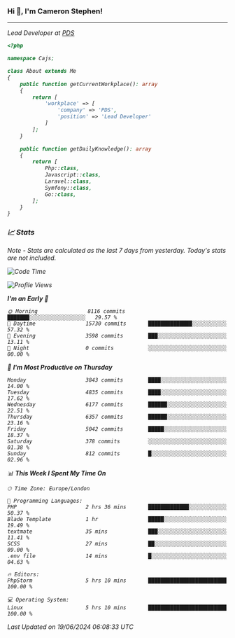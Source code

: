 ### Hi 👋, I'm Cameron Stephen!
<hr>
<p><em>Lead Developer at <a href="https://prindatasolutions.co.uk">PDS</a></p>


```php
<?php

namespace Cajs;

class About extends Me
{
    public function getCurrentWorkplace(): array
    {
        return [
            'workplace' => [
                'company' => 'PDS',
                'position' => 'Lead Developer'
            ]
        ];
    }

    public function getDailyKnowledge(): array
    {
        return [
            Php::class,
            Javascript::class,
            Laravel::class,
            Symfony::class,
            Go::class,
        ];
    }
}
```

### 📈 Stats
<p><em>Note - Stats are calculated as the last 7 days from yesterday. Today's stats are not included.</em></p>


<!--START_SECTION:waka-->
![Code Time](http://img.shields.io/badge/Code%20Time-3%2C846%20hrs%2030%20mins-blue)

![Profile Views](http://img.shields.io/badge/Profile%20Views-0-blue)

**I'm an Early 🐤** 

```text
🌞 Morning                8116 commits        ███████░░░░░░░░░░░░░░░░░░   29.57 % 
🌆 Daytime                15730 commits       ██████████████░░░░░░░░░░░   57.32 % 
🌃 Evening                3598 commits        ███░░░░░░░░░░░░░░░░░░░░░░   13.11 % 
🌙 Night                  0 commits           ░░░░░░░░░░░░░░░░░░░░░░░░░   00.00 % 
```
📅 **I'm Most Productive on Thursday** 

```text
Monday                   3843 commits        ████░░░░░░░░░░░░░░░░░░░░░   14.00 % 
Tuesday                  4835 commits        ████░░░░░░░░░░░░░░░░░░░░░   17.62 % 
Wednesday                6177 commits        ██████░░░░░░░░░░░░░░░░░░░   22.51 % 
Thursday                 6357 commits        ██████░░░░░░░░░░░░░░░░░░░   23.16 % 
Friday                   5042 commits        █████░░░░░░░░░░░░░░░░░░░░   18.37 % 
Saturday                 378 commits         ░░░░░░░░░░░░░░░░░░░░░░░░░   01.38 % 
Sunday                   812 commits         █░░░░░░░░░░░░░░░░░░░░░░░░   02.96 % 
```


📊 **This Week I Spent My Time On** 

```text
🕑︎ Time Zone: Europe/London

💬 Programming Languages: 
PHP                      2 hrs 36 mins       █████████████░░░░░░░░░░░░   50.37 % 
Blade Template           1 hr                █████░░░░░░░░░░░░░░░░░░░░   19.49 % 
textmate                 35 mins             ███░░░░░░░░░░░░░░░░░░░░░░   11.41 % 
SCSS                     27 mins             ██░░░░░░░░░░░░░░░░░░░░░░░   09.00 % 
.env file                14 mins             █░░░░░░░░░░░░░░░░░░░░░░░░   04.63 % 

🔥 Editors: 
PhpStorm                 5 hrs 10 mins       █████████████████████████   100.00 % 

💻 Operating System: 
Linux                    5 hrs 10 mins       █████████████████████████   100.00 % 
```


 Last Updated on 19/06/2024 06:08:33 UTC
<!--END_SECTION:waka-->
